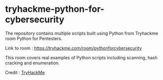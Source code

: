 # tryhackme-python-for-cybersecurity
The repository contains multiple scripts built using Python from Tryhackme room Python for Pentesters.

Link to room : https://tryhackme.com/room/pythonforcybersecurity

This room covers real examples of Python scripts including scanning, hash cracking and enumeration.

Credit : [TryHackMe](https://tryhackme.com/)
